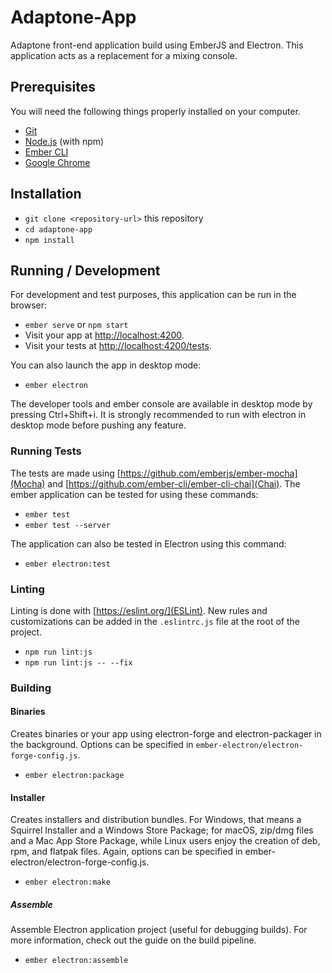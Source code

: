 # Adaptone-App
Adaptone front-end application build using EmberJS and Electron. This application acts as a replacement for a mixing console. 

## Prerequisites
You will need the following things properly installed on your computer.

* [Git](https://git-scm.com/)
* [Node.js](https://nodejs.org/) (with npm)
* [Ember CLI](https://ember-cli.com/)
* [Google Chrome](https://google.com/chrome/)

## Installation

* `git clone <repository-url>` this repository
* `cd adaptone-app`
* `npm install`

## Running / Development
For development and test purposes, this application can be run in the browser:

* `ember serve` or `npm start` 
* Visit your app at [http://localhost:4200](http://localhost:4200).
* Visit your tests at [http://localhost:4200/tests](http://localhost:4200/tests).

You can also launch the app in desktop mode:

* `ember electron`

The developer tools and ember console are available in desktop mode by pressing Ctrl+Shift+i. It is strongly recommended to run with electron in desktop mode before pushing any feature. 

### Running Tests
The tests are made using [https://github.com/emberjs/ember-mocha](Mocha) and [https://github.com/ember-cli/ember-cli-chai](Chai). The ember application can be tested for using these commands:

* `ember test`
* `ember test --server`

The application can also be tested in Electron using this command:

* `ember electron:test`

### Linting
Linting is done with [https://eslint.org/](ESLint). New rules and customizations can be added in the `.eslintrc.js` file at the root of the project.

* `npm run lint:js`
* `npm run lint:js -- --fix`

### Building
#### Binaries
Creates binaries or your app using electron-forge and electron-packager in the background. Options can be specified in `ember-electron/electron-forge-config.js`.

* `ember electron:package`

#### Installer
Creates installers and distribution bundles. For Windows, that means a Squirrel Installer and a Windows Store Package; for macOS, zip/dmg files and a Mac App Store Package, while Linux users enjoy the creation of deb, rpm, and flatpak files. Again, options can be specified in ember-electron/electron-forge-config.js.

* `ember electron:make`

##### Assemble
Assemble Electron application project (useful for debugging builds). For more information, check out the guide on the build pipeline.

* `ember electron:assemble`
